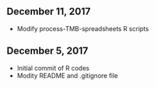 ## December 11, 2017

- Modify process-TMB-spreadsheets R scripts

## December 5, 2017

- Initial commit of R codes 
- Modity README and .gitignore file 
